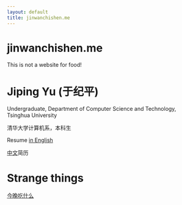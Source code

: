 ```yaml
---
layout: default
title: jinwanchishen.me
---
```

# jinwanchishen.me

This is not a website for food!

# Jiping Yu (于纪平)

Undergraduate, Department of Computer Science and Technology, Tsinghua University

清华大学计算机系，本科生

Resume [in English](yjp_en.html)

[中文](yjp_zh.html)简历

# Strange things

[今晚吃什么](eat.html)

